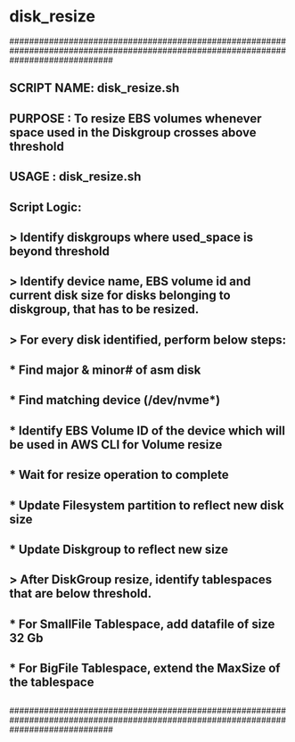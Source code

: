 # disk_resize
#####################################################################################################################################
## SCRIPT NAME: disk_resize.sh                                                                                                     ##
## PURPOSE    : To resize EBS volumes whenever space used in the Diskgroup crosses above threshold                                 ##
## USAGE      : disk_resize.sh                                                                                                     ##
## Script Logic:                                                                                                                   ##
## > Identify diskgroups where used_space is beyond threshold                                                                      ##
## > Identify device name, EBS volume id and current disk size for disks belonging to diskgroup, that has to be resized.           ##
## > For every disk identified, perform below steps:                                                                               ##
##     * Find major & minor# of asm disk                                                                                           ##
##     * Find matching device (/dev/nvme*)                                                                                         ##
##     * Identify EBS Volume ID of the device which will be used in AWS CLI for Volume resize                                      ##
##     * Wait for resize operation to complete                                                                                     ##
##     * Update Filesystem partition to reflect new disk size                                                                      ##
##     * Update Diskgroup to reflect new size                                                                                      ##
## > After DiskGroup resize, identify tablespaces that are below threshold.                                                        ##
##     * For SmallFile Tablespace, add datafile of size 32 Gb                                                                      ##
##     * For BigFile Tablespace, extend the MaxSize of the tablespace                                                              ##
##                                                                                                                                 ##
#####################################################################################################################################
